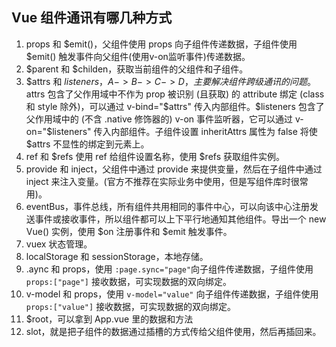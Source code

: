 ## Vue 组件通讯有哪几种方式

1. props 和 $emit()，父组件使用 props 向子组件传递数据，子组件使用 $emit() 触发事件向父组件(使用v-on监听事件)传递数据。
2. $parent 和 $childen，获取当前组件的父组件和子组件。
3. $attrs 和 $listeners，A -> B -> C -> D，主要解决组件跨级通讯的问题。$attrs 包含了父作用域中不作为 prop 被识别 (且获取) 的 attribute 绑定 (class 和 style 除外)，可以通过 v-bind="$attrs" 传入内部组件。$listeners 包含了父作用域中的 (不含 .native 修饰器的) v-on 事件监听器，它可以通过 v-on="$listeners" 传入内部组件。子组件设置 inheritAttrs 属性为 false 将使 $attrs 不显性的绑定到元素上。
4. ref 和 $refs 使用 ref 给组件设置名称，使用 $refs 获取组件实例。
5. provide 和 inject，父组件中通过 provide 来提供变量，然后在子组件中通过 inject 来注入变量。(官方不推荐在实际业务中使用，但是写组件库时很常用)。
6. eventBus，事件总线，所有组件共用相同的事件中心，可以向该中心注册发送事件或接收事件，所以组件都可以上下平行地通知其他组件。导出一个 new Vue() 实例，使用 $on 注册事件和 $emit 触发事件。
7. vuex 状态管理。
8. localStorage 和 sessionStorage，本地存储。
9. .aync 和 props，使用 `:page.sync="page"`向子组件传递数据，子组件使用 `props:["page"]` 接收数据，可实现数据的双向绑定。
10. v-model 和 props，使用 `v-model="value"` 向子组件传递数据，子组件使用 `props:["value"]` 接收数据，可实现数据的双向绑定。
11. $root，可以拿到 App.vue 里的数据和方法
12. slot，就是把子组件的数据通过插槽的方式传给父组件使用，然后再插回来。